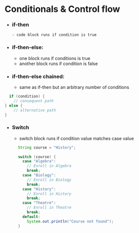 # Conditionals & Control flow

- ### if-then
      - code block runs if condition is true

- ### if-then-else:
  -  one block runs if conditions is true
  - another block runs if condition is false

- ### if-then-else chained:
  - same as if-then but an arbitrary number of conditions

```java
  if (condition) {
    // consequent path
} else {
    // alternative path
}
```

- ### Switch

  - switch block runs if condition value matches case value

```java
      String course = "History";
      
      switch (course) {
        case "Algebra": 
          // Enroll in Algebra
          break; 
        case "Biology": 
          // Enroll in Biology
          break;
        case "History": 
          // Enroll in History
          break;
        case "Theatre":
          // Enroll in Theatre
          break;
        default:
          System.out.println("Course not found");
      }
```
